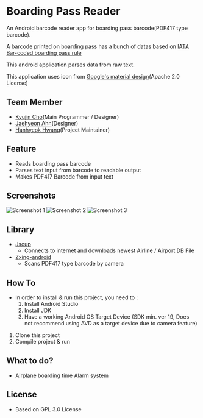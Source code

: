 # Boarding Pass Reader

An Android barcode reader app for boarding pass barcode(PDF417 type barcode).

A barcode printed on boarding pass has a bunch of datas based on [IATA Bar-coded boarding pass rule](https://www.iata.org/whatwedo/stb/Documents/BCBP-Implementation-Guide-5th-Edition-June-2016.pdf)

This android application parses data from raw text.

This application uses icon from [Google's material design](https://material.io/icons/ )(Apache 2.0 License)
## Team Member
- [Kyujin Cho](http://thy2134.github.io)(Main Programmer / Designer)
- [Jaehyeon Ahn](http://IIru.github.io)(Designer)
- [Hanhyeok Hwang](http://Triplehwang.github.io)(Project Maintainer)

## Feature
- Reads boarding pass barcode
- Parses text input from barcode to readable output
- Makes PDF417 Barcode from input text

## Screenshots
![Screenshot 1](https://github.com/thy2134/BPReader/raw/master/Screenshots/Screenshot_20161220-174802.png)
![Screenshot 2](https://github.com/thy2134/BPReader/raw/master/Screenshots/Screenshot_20161220-174814.png)
![Screenshot 3](https://github.com/thy2134/BPReader/raw/master/Screenshots/Screenshot_20161220-174901.png)
## Library
- [Jsoup](https://jsoup.org)
	- Connects to internet and downloads newest Airline / Airport DB File
- [Zxing-android](https://github.com/zxing/zxing)
	- Scans PDF417 type barcode by camera

## How To
- In order to install & run this project, you need to :
	1. Install Android Studio
	2. Install JDK
	3. Have a working Android OS Target Device (SDK min. ver 19, Does not recommend using AVD as a target device due to camera feature)
1. Clone this project
2. Compile project & run

## What to do?
- Airplane boarding time Alarm system

## License
- Based on GPL 3.0 License

